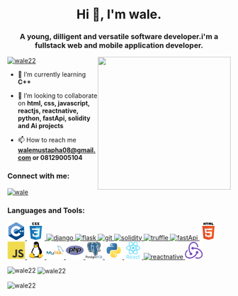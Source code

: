 <h1 align="center">Hi 👋, I'm wale.</h1>
<h3 align="center">A young, dilligent and versatile software developer.i'm a fullstack web and mobile application developer.</h3>
<img align="right"src='https://c.tenor.com/F-Hiz_YBVXwAAAAC/bibeknaik-busy.gif' width="300px" height="300px"/>
<p align="left"> <a href="https://github.com/ryo-ma/github-profile-trophy"><img src="https://github-profile-trophy.vercel.app/?username=wale22" alt="wale22" /></a> </p>

- 🌱 I’m currently learning **C++**

- 👯 I’m looking to collaborate on **html, css, javascript, reactjs, reactnative, python, fastApi, solidity and Ai projects**

- 📫 How to reach me **walemustapha08@gmail.com or 08129005104**

<h3 align="left">Connect with me:</h3>
<p align="left">
<a href="https://dev.to/wale" target="blank"><img align="center" src="https://raw.githubusercontent.com/rahuldkjain/github-profile-readme-generator/master/src/images/icons/Social/devto.svg" alt="wale" height="30" width="40" /></a>
</p>

<h3 align="left">Languages and Tools:</h3>
<p align="left"> <a href="https://www.w3schools.com/cpp/" target="_blank" rel="noreferrer"> <img src="https://raw.githubusercontent.com/devicons/devicon/master/icons/cplusplus/cplusplus-original.svg" alt="cplusplus" width="40" height="40"/> </a> <a href="https://www.w3schools.com/css/" target="_blank" rel="noreferrer"> <img src="https://raw.githubusercontent.com/devicons/devicon/master/icons/css3/css3-original-wordmark.svg" alt="css3" width="40" height="40"/> </a> <a href="https://www.djangoproject.com/" target="_blank" rel="noreferrer"> <img src="https://cdn.worldvectorlogo.com/logos/django.svg" alt="django" width="40" height="40"/> </a> <a href="https://flask.palletsprojects.com/" target="_blank" rel="noreferrer"> <img src="https://www.vectorlogo.zone/logos/pocoo_flask/pocoo_flask-icon.svg" alt="flask" width="40" height="40"/> </a> <a href="https://git-scm.com/" target="_blank" rel="noreferrer"> <img src="https://www.vectorlogo.zone/logos/git-scm/git-scm-icon.svg" alt="git" width="40" height="40"/> </a> 
  <a href="https://soliditylang.org/" target="_blank" rel="noreferrer"> <img src="https://docs.soliditylang.org/en/v0.8.21/_static/img/logo.svg" alt="solidity" width="40" height="40"/> </a>
   <a href="https://trufflesuite.com/" target="_blank" rel="noreferrer"> <img src="https://trufflesuite.com/assets/logo.png" alt="truffle" width="40" height="40"/> </a>
  <a href="https://trufflesuite.com/" target="_blank" rel="noreferrer"> <img src="https://fastapi.tiangolo.com/img/logo-margin/logo-teal.png" alt="fastApi" width="100" height="40"/> </a>
  <a href="https://www.w3.org/html/" target="_blank" rel="noreferrer"> <img src="https://raw.githubusercontent.com/devicons/devicon/master/icons/html5/html5-original-wordmark.svg" alt="html5" width="40" height="40"/> </a> <a href="https://developer.mozilla.org/en-US/docs/Web/JavaScript" target="_blank" rel="noreferrer"> <img src="https://raw.githubusercontent.com/devicons/devicon/master/icons/javascript/javascript-original.svg" alt="javascript" width="40" height="40"/> </a> <a href="https://www.linux.org/" target="_blank" rel="noreferrer"> <img src="https://raw.githubusercontent.com/devicons/devicon/master/icons/linux/linux-original.svg" alt="linux" width="40" height="40"/> </a> <a href="https://www.mysql.com/" target="_blank" rel="noreferrer"> <img src="https://raw.githubusercontent.com/devicons/devicon/master/icons/mysql/mysql-original-wordmark.svg" alt="mysql" width="40" height="40"/> </a> <a href="https://www.php.net" target="_blank" rel="noreferrer"> <img src="https://raw.githubusercontent.com/devicons/devicon/master/icons/php/php-original.svg" alt="php" width="40" height="40"/> </a> <a href="https://www.postgresql.org" target="_blank" rel="noreferrer"> <img src="https://raw.githubusercontent.com/devicons/devicon/master/icons/postgresql/postgresql-original-wordmark.svg" alt="postgresql" width="40" height="40"/> </a> <a href="https://www.python.org" target="_blank" rel="noreferrer"> <img src="https://raw.githubusercontent.com/devicons/devicon/master/icons/python/python-original.svg" alt="python" width="40" height="40"/> </a> <a href="https://reactjs.org/" target="_blank" rel="noreferrer"> <img src="https://raw.githubusercontent.com/devicons/devicon/master/icons/react/react-original-wordmark.svg" alt="react" width="40" height="40"/> </a> <a href="https://reactnative.dev/" target="_blank" rel="noreferrer"> <img src="https://reactnative.dev/img/header_logo.svg" alt="reactnative" width="40" height="40"/> </a> <a href="https://redux.js.org" target="_blank" rel="noreferrer"> <img src="https://raw.githubusercontent.com/devicons/devicon/master/icons/redux/redux-original.svg" alt="redux" width="40" height="40"/> </a> </p>

<p><img align="left" src="https://github-readme-stats.vercel.app/api/top-langs?username=wale22&show_icons=true&locale=en&layout=compact" alt="wale22" /></p>

<p>&nbsp;<img align="center" src="https://github-readme-stats.vercel.app/api?username=wale22&show_icons=true&locale=en" alt="wale22" /></p>

<p><img align="center" src="https://github-readme-streak-stats.herokuapp.com/?user=wale22&" alt="wale22" /></p>

